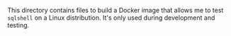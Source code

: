 This directory contains files to build a Docker image that allows me to
test `sqlshell` on a Linux distribution. It's only used during development
and testing.

